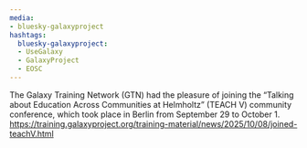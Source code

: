 ```yaml
---
media:
- bluesky-galaxyproject
hashtags:
  bluesky-galaxyproject:
  - UseGalaxy
  - GalaxyProject
  - EOSC
---
```

The Galaxy Training Network (GTN) had the pleasure of joining the “Talking about Education Across Communities at Helmholtz” (TEACH V) community conference, which took place in Berlin from September 29 to October 1.
https://training.galaxyproject.org/training-material/news/2025/10/08/joined-teachV.html